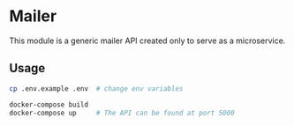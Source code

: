 # Mailer

This module is a generic mailer API created only to serve as a microservice.

## Usage

```bash
cp .env.example .env  # change env variables

docker-compose build
docker-compose up     # The API can be found at port 5000
```
